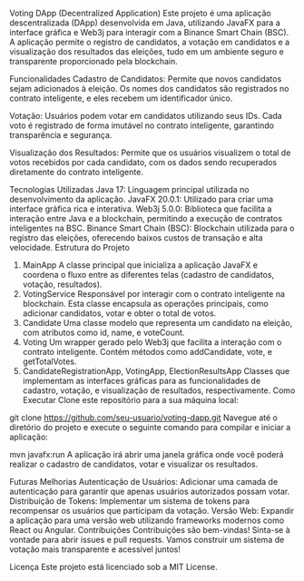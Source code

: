 Voting DApp (Decentralized Application)
Este projeto é uma aplicação descentralizada (DApp) desenvolvida em Java, utilizando JavaFX para a interface gráfica e Web3j para interagir com a Binance Smart Chain (BSC). A aplicação permite o registro de candidatos, a votação em candidatos e a visualização dos resultados das eleições, tudo em um ambiente seguro e transparente proporcionado pela blockchain.

Funcionalidades
Cadastro de Candidatos: Permite que novos candidatos sejam adicionados à eleição. Os nomes dos candidatos são registrados no contrato inteligente, e eles recebem um identificador único.

Votação: Usuários podem votar em candidatos utilizando seus IDs. Cada voto é registrado de forma imutável no contrato inteligente, garantindo transparência e segurança.

Visualização dos Resultados: Permite que os usuários visualizem o total de votos recebidos por cada candidato, com os dados sendo recuperados diretamente do contrato inteligente.

Tecnologias Utilizadas
Java 17: Linguagem principal utilizada no desenvolvimento da aplicação.
JavaFX 20.0.1: Utilizado para criar uma interface gráfica rica e interativa.
Web3j 5.0.0: Biblioteca que facilita a interação entre Java e a blockchain, permitindo a execução de contratos inteligentes na BSC.
Binance Smart Chain (BSC): Blockchain utilizada para o registro das eleições, oferecendo baixos custos de transação e alta velocidade.
Estrutura do Projeto
1. MainApp
A classe principal que inicializa a aplicação JavaFX e coordena o fluxo entre as diferentes telas (cadastro de candidatos, votação, resultados).
2. VotingService
Responsável por interagir com o contrato inteligente na blockchain. Esta classe encapsula as operações principais, como adicionar candidatos, votar e obter o total de votos.
3. Candidate
Uma classe modelo que representa um candidato na eleição, com atributos como id, name, e voteCount.
4. Voting
Um wrapper gerado pelo Web3j que facilita a interação com o contrato inteligente. Contém métodos como addCandidate, vote, e getTotalVotes.
5. CandidateRegistrationApp, VotingApp, ElectionResultsApp
Classes que implementam as interfaces gráficas para as funcionalidades de cadastro, votação, e visualização de resultados, respectivamente.
Como Executar
Clone este repositório para a sua máquina local:

git clone https://github.com/seu-usuario/voting-dapp.git
Navegue até o diretório do projeto e execute o seguinte comando para compilar e iniciar a aplicação:

mvn javafx:run
A aplicação irá abrir uma janela gráfica onde você poderá realizar o cadastro de candidatos, votar e visualizar os resultados.

Futuras Melhorias
Autenticação de Usuários: Adicionar uma camada de autenticação para garantir que apenas usuários autorizados possam votar.
Distribuição de Tokens: Implementar um sistema de tokens para recompensar os usuários que participam da votação.
Versão Web: Expandir a aplicação para uma versão web utilizando frameworks modernos como React ou Angular.
Contribuições
Contribuições são bem-vindas! Sinta-se à vontade para abrir issues e pull requests. Vamos construir um sistema de votação mais transparente e acessível juntos!

Licença
Este projeto está licenciado sob a MIT License.
